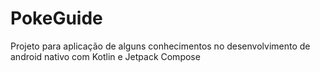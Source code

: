 # PokeGuide
Projeto para aplicação de alguns conhecimentos no desenvolvimento de android nativo com Kotlin e Jetpack Compose
